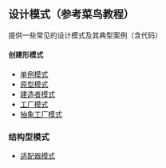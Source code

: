 ## 设计模式（参考菜鸟教程）
提供一些常见的设计模式及其典型案例（含代码）

#### 创建形模式

* [单例模式](https://github.com/coderqianlq/design-patterns/tree/master/src/cn/qianlq/singleton/readme)
* [原型模式](https://github.com/coderqianlq/design-patterns/tree/master/src/cn/qianlq/prototype/readme)
* [建造者模式](https://github.com/coderqianlq/design-patterns/tree/master/src/cn/qianlq/builder/readme)
* [工厂模式]()
* [抽象工厂模式]()

### 结构型模式

* [适配器模式](https://github.com/coderqianlq/design-patterns/tree/master/src/cn/qianlq/adapter/readme)